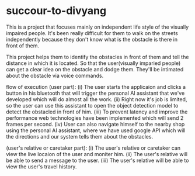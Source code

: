 # succour-to-divyang

This is a project that focuses mainly on independent life style of the visually impaired people. 
It's been really difficult for them to walk on the streets independently because they don't know what is the obstacle is there in front of them.

This project helps them to identify the obstacles in front of them and tell the distance in which it is located. So that the user(visually imparied people) can
get a clear idea on the obstacle and dodge them.
They'll be intimated about the obstacle via voice commands.

flow of execution (user part):
(i) The user starts the applicaion and clicks a button in his bluetooth that will trigger the personal AI assistant that we've developed which will do
almost all the work.
(ii) Right now it's job is limited, so the user can use this assistant to open the object detection model to detect the obstacled in front of him.
(iii) To prevent latency and improve the performance web technologies have been implemented which will send 2 frames per second.
(iv) User can also navigate himself to the nearby shop using the personal AI assistant, where we have used google API which will the directions and our system tells
them about the obstacles.

(user's relative or caretaker part):
(i) The user's relative or caretaker can view the live locaion of the user and moniter him.
(ii) The user's relative will be able to send a message to the user.
(iii) The user's relative will be able to view the user's travel history.
